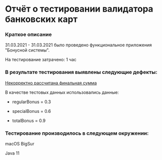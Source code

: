 # Отчёт о тестировании валидатора банковских карт

### Краткое описание

31.03.2021 - 31.03.2021 было проведено функциональное приложения "Бонусной системы".

На тестирование затрачено: 1 час

### В результате тестирования выявлены следующие дефекты:

[Некорректно рассчитана финальная сумма](https://github.com/Laptenko/Java2.1/issues/1)


В качестве тестовых данных использовались данные:

* regularBonus = 0.3

* specialBonus = 0.6

* totalBonus = 0.9


### Тестирование производилось в следующем окружении:

macOS BigSur

Java 11